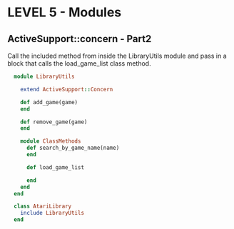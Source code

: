 LEVEL 5 - Modules
=================

ActiveSupport::concern - Part2
------------------------------

Call the included method from inside the LibraryUtils module and pass in a block that calls the load_game_list class method.

```ruby
  module LibraryUtils

    extend ActiveSupport::Concern

    def add_game(game)
    end

    def remove_game(game)
    end

    module ClassMethods
      def search_by_game_name(name)
      end

      def load_game_list

      end
    end
  end

  class AtariLibrary
    include LibraryUtils
  end
```
